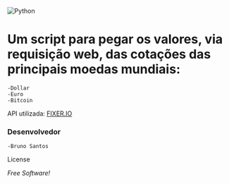 ![Python](https://python.org/static/img/python-logo@2x.png)

# Um script para pegar os valores, via requisição web, das cotações das principais moedas mundiais:

	-Dollar
	-Euro
	-Bitcoin

API utilizada: [FIXER.IO](http://fixer.io/)

### Desenvolvedor

	-Bruno Santos

License

*Free Software!*